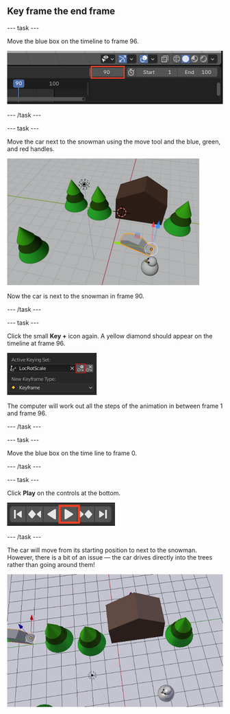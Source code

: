 ## Key frame the end frame

\--- task \---

Move the blue box on the timeline to frame 96.

![Frame 90 set on timeline within Marker settings](images/blender-frame-90.png)

\--- /task \---

\--- task \---

Move the car next to the snowman using the move tool and the blue, green, and red handles.

![Objects within an animation inckuding, trees, a house,and a car next to a snowman](images/blender-car-nexto-snowman.png)

Now the car is next to the snowman in frame 90.

\--- /task \---

\--- task \---

Click the small **Key +** icon again. A yellow diamond should appear on the timeline at frame 96.

![Small key icon on LocRotScale menu option](images/blender-key-plus.png)

The computer will work out all the steps of the animation in between frame 1 and frame 96.

\--- /task \---

\--- task \---

Move the blue box on the time line to frame 0.

\--- /task \---

\--- task \---

Click **Play** on the controls at the bottom.

![Press play button highlighted in a row of button controls](images/blender-play.png)

\--- /task \---

The car will move from its starting position to next to the snowman. However, there is a bit of an issue — the car drives directly into the trees rather than going around them!

![Animation showing a car driving through trees](images/drive-through-trees.gif)